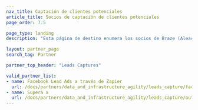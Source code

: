 ```yaml
---
nav_title: Captación de clientes potenciales
article_title: Socios de captación de clientes potenciales
page_order: 7.5

page_type: landing
description: "Esta página de destino enumera los socios de Braze (Aleaciones) que le permiten recopilar, automatizar y transferir información de clientes potenciales."

layout: partner_page
search_tag: Partner

partner_top_header: "Leads Captures"

valid_partner_list:
- name: Facebook Lead Ads a través de Zapier
  url: /docs/partners/data_and_infrastructure_agility/leads_capture/facebook_via_zapier/
- name: Supera a
  url: /docs/partners/data_and_infrastructure_agility/leads_capture/outgrow/
---
```


